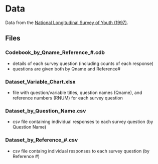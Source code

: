 # Data 
Data from the [National Longitudinal Survey of Youth (1997)](https://www.nlsinfo.org/content/cohorts/nlsy79).

## Files
 
### Codebook_by_Qname_Reference_#.cdb

- details of each survey question (including counts of each response)
- questions are given both by Qname and Reference#

### Dataset_Variable_Chart.xlsx

- file with question/variable titles, question names (Qname), and reference numbers (RNUM) for each survey question

### Dataset_by_Question_Name.csv

- csv file containing individual responses to each survey question (by Question Name)

### Dataset_by_Reference_#.csv

- csv file containg individual responses to each survey question (by Reference #)

